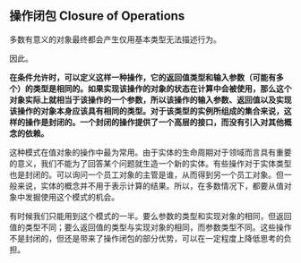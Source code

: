 ## 操作闭包 Closure of Operations

多数有意义的对象最终都会产生仅用基本类型无法描述行为。

因此。

**在条件允许时，可以定义这样一种操作，它的返回值类型和输入参数（可能有多个）的类型是相同的。如果实现该操作的对象的状态在计算中会被使用，那么这个对象实际上就相当于该操作的一个参数，所以该操作的输入参数、返回值以及实现该操作的对象本身应该具有相同的类型。对于该类型的实例所组成的集合来说，这样的操作是封闭的。一个封闭的操作提供了一个高层的接口，而没有引入对其他概念的依赖。**

这种模式在值对象的操作中最为常用。由于实体的生命周期对于领域而言具有重要的意义，我们不能为了回答某个问题就生造一个新的实体。有些操作对于实体类型也是封闭的。可以询问一个员工对象的主管是谁，从而得到另一个员工对象。但一般来说，实体的概念并不用于表示计算的结果。所以，在多数情况下，都要从值对象中发掘使用这个模式的机会。

有时候我们只能用到这个模式的一半。要么参数的类型和实现对象的相同，但返回值的类型不同；要么返回值的类型与实现对象的相同，而参数类型不同。这些操作不是封闭的，但还是带来了操作闭包的部分优势，可以在一定程度上降低思考的负担。










